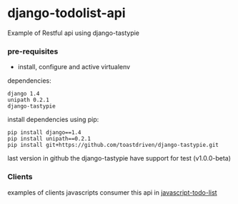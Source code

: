 django-todolist-api
===========

Example of Restful api using django-tastypie

### pre-requisites
    
+ install, configure and active virtualenv

dependencies:

    django 1.4
    unipath 0.2.1
    django-tastypie

install dependencies using pip:

    pip install django==1.4
    pip install unipath==0.2.1
    pip install git+https://github.com/toastdriven/django-tastypie.git

last version in github the django-tastypie have support for test (v1.0.0-beta)

### Clients

examples of clients javascripts consumer this api in [javascript-todo-list](https://github.com/jandersonfc/javascript-todo-list)